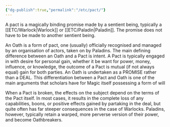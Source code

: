 ```yaml
---
{"dg-publish":true,"permalink":"/etc/pact/"}
---
```


A pact is a magically binding promise made by a sentient being, typically a [[ETC/Warlock\|Warlock]] or [[ETC/Paladin\|Paladin]]. The promise does not have to be made to another sentient being. 

An Oath is a form of pact, one (usually) officially recognised and managed by an organisation of actors, taken on by Paladins. The main defining difference between an Oath and a Pact is intent. A Pact is typically engaged in with desire for personal gain, whether it be want for power, money, influence, or knowledge, the outcome of a Pact is mutual (if not always equal) gain for both parties. An Oath is undertaken as a PROMISE rather than a DEAL. This differentiation between a Pact and Oath is one of the main arguments that scholars have for Magic itself possessing a form of will

When a Pact is broken, the effects on the subject depend on the terms of the Pact itself. In most cases, it results in the complete loss of any capabilities, boons, or positive effects gained by partaking in the deal, but quite often has far steeper consequences in the case of Warlocks. Paladins, however, typically retain a warped, more perverse version of their power, and become Oathbreakers.